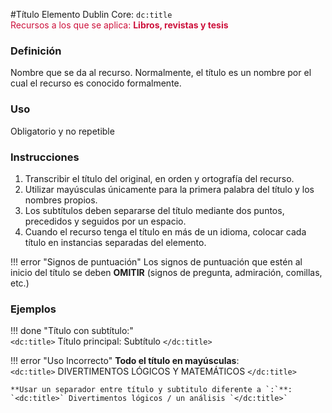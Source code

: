 #Título
Elemento Dublin Core: `dc:title`  
<span style="color:#CD113B">Recursos a los que se aplica: __Libros, revistas y tesis__ </span>

### __Definición__
Nombre que se da al recurso. Normalmente, el título es un nombre por el cual el recurso es conocido formalmente. 

### __Uso__
Obligatorio y no repetible  

### __Instrucciones__
1. Transcribir el título del original, en orden y ortografía del recurso. 
2. Utilizar mayúsculas únicamente para la primera palabra del título y los nombres propios. 
3. Los subtítulos deben   separarse del título mediante dos puntos, precedidos y seguidos por un espacio. 
4. Cuando el recurso tenga el título en más de un idioma, colocar cada título en instancias separadas del elemento. 

!!! error "Signos de puntuación"
    Los signos de puntuación que estén al inicio del título se deben **OMITIR**  (signos de pregunta, admiración, comillas, etc.)
### __Ejemplos__

!!! done "Título con subtítulo:"  
    `<dc:title>` Título principal: Subtítulo `</dc:title>`    


!!! error "Uso Incorrecto"
    **Todo el título en mayúsculas**:  
    `<dc:title>` DIVERTIMENTOS LÓGICOS Y MATEMÁTICOS `</dc:title>`  

    **Usar un separador entre título y subtitulo diferente a `:`**:  
    `<dc:title>` Divertimentos lógicos / un análisis `</dc:title>`

